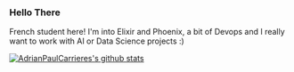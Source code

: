 ### Hello There

French student here! I'm into Elixir and Phoenix, a bit of Devops and I really want to work with AI or Data Science projects :)

[![AdrianPaulCarrieres's github stats](https://github-readme-stats.vercel.app/api?username=adrianpaulcarrieres)](https://github.com/anuraghazra/github-readme-stats&count_private=true&show_icons=true)

<!--
**AdrianPaulCarrieres/AdrianPaulCarrieres** is a ✨ _special_ ✨ repository because its `README.md` (this file) appears on your GitHub profile.

Here are some ideas to get you started:

- 🔭 I’m currently working on ...
- 🌱 I’m currently learning ...
- 👯 I’m looking to collaborate on ...
- 🤔 I’m looking for help with ...
- 💬 Ask me about ...
- 📫 How to reach me: ...
- 😄 Pronouns: ...
- ⚡ Fun fact: ...
-->
